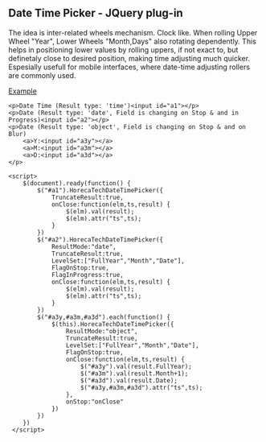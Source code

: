 <h2>Date Time Picker - JQuery plug-in</h2>
The idea is inter-related wheels mechanism. Clock like.
When rolling Upper Wheel "Year", Lower Wheels "Month,Days" also rotating dependently.
This helps in positioning lower values by rolling uppers, if not exact to, but definetaly close to desired position, making time adjusting much quicker.
Espesially usefull for mobile interfaces, where date-time adjusting rollers are commonly used.

[Example](http://rawgit.com/dmitrigur/Date-Time-Picker-Relational-Slider-/master/example.html)

	<p>Date Time (Result type: 'time')<input id="a1"></p>
	<p>Date (Result type: 'date', Field is changing on Stop & and in Progress)<input id="a2"></p>
	<p>Date (Result type: 'object', Field is changing on Stop & and on Blur)
		<a>Y:<input id="a3y"></a>
		<a>M:<input id="a3m"></a>
		<a>D:<input id="a3d"></a>
	</p> 
	
	<script>
		$(document).ready(function() {
			$("#a1").HorecaTechDateTimePicker({
				TruncateResult:true,
				onClose:function(elm,ts,result) {
					$(elm).val(result);
					$(elm).attr("ts",ts);
				}
			})
			$("#a2").HorecaTechDateTimePicker({
				ResultMode:"date",
				TruncateResult:true,
				LevelSet:["FullYear","Month","Date"],
				FlagOnStop:true,
				FlagInProgress:true,
				onClose:function(elm,ts,result) {
					$(elm).val(result);
					$(elm).attr("ts",ts);
				}
			})
			$("#a3y,#a3m,#a3d").each(function() {
				$(this).HorecaTechDateTimePicker({
					ResultMode:"object",
					TruncateResult:true,
					LevelSet:["FullYear","Month","Date"],
					FlagOnStop:true,
					onClose:function(elm,ts,result) {
						$("#a3y").val(result.FullYear);
						$("#a3m").val(result.Month+1);
						$("#a3d").val(result.Date);
						$("#a3y,#a3m,#a3d").attr("ts",ts);
					},
					onStop:"onClose"
				})
			})
		})    
	 </script>

